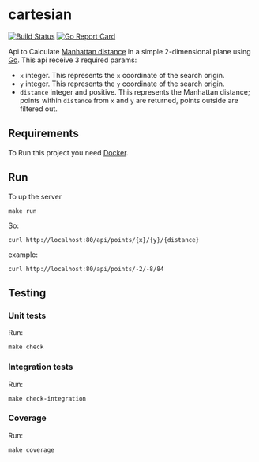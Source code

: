 # cartesian
[![Build Status](https://api.travis-ci.com/josofm/cartesian.svg?branch=main)](https://travis-ci.com/github/josofm/cartesian)
[![Go Report Card](https://goreportcard.com/badge/github.com/josofm/cartesian)](https://goreportcard.com/report/github.com/josofm/cartesian)

Api to Calculate [Manhattan distance](https://xlinux.nist.gov/dads/HTML/manhattanDistance.html#:~:text=Definition%3A%20The%20distance%20between%20two,y1%20%2D%20y2%7C.) in a simple 2-dimensional plane using [Go](https://golang.org/).
This api receive 3 required params:
- `x` integer. This represents the `x` coordinate of the search origin.
- `y` integer. This represents the `y` coordinate of the search origin.
- `distance` integer and positive. This represents the Manhattan distance; points within `distance` from `x` and `y` are returned, points outside are filtered out.


## Requirements

To Run this project you need [Docker](https://www.docker.com/).

## Run

To up the server
```
make run
```
So:

```
curl http://localhost:80/api/points/{x}/{y}/{distance} 
```
example:

```
curl http://localhost:80/api/points/-2/-8/84 
```

## Testing

### Unit tests

Run:

```
make check
```

### Integration tests

Run:

```
make check-integration
```

### Coverage

Run:

```
make coverage
```